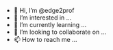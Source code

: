 - 👋 Hi, I’m @edge2prof
- 👀 I’m interested in ...
- 🌱 I’m currently learning ...
- 💞️ I’m looking to collaborate on ...
- 📫 How to reach me ...

<!---
edge2prof/edge2prof is a ✨ special ✨ repository because its `README.md` (this file) appears on your GitHub profile.
You can click the Preview link to take a look at your changes.
--->
